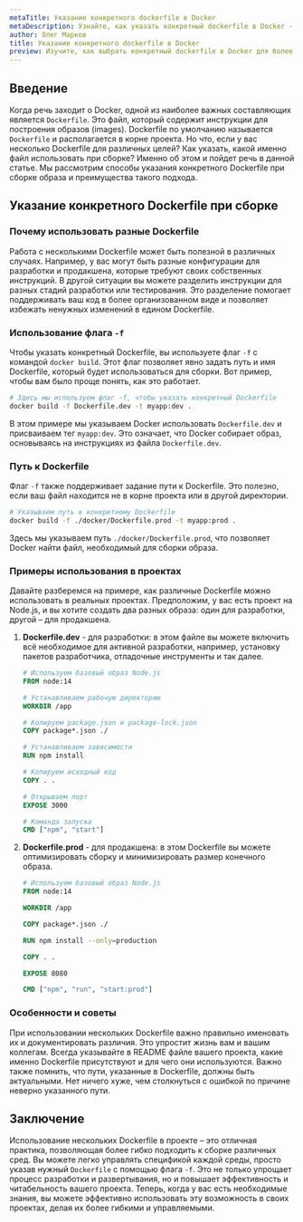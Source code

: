 ```yaml
---
metaTitle: Указание конкретного dockerfile в Docker
metaDescription: Узнайте, как указать конкретный dockerfile в Docker - изучите ключевые возможности и команды для управления процессами сборки
author: Олег Марков
title: Указание конкретного dockerfile в Docker
preview: Изучите, как выбрать конкретный dockerfile в Docker для более гибкого управления сборкой контейнеров. Это поможет вам эффективно организовать среду разработки
---
```


## Введение

Когда речь заходит о Docker, одной из наиболее важных составляющих является `Dockerfile`. Это файл, который содержит инструкции для построения образов (images). Dockerfile по умолчанию называется `Dockerfile` и располагается в корне проекта. Но что, если у вас несколько Dockerfile для различных целей? Как указать, какой именно файл использовать при сборке? Именно об этом и пойдет речь в данной статье. Мы рассмотрим способы указания конкретного Dockerfile при сборке образа и преимущества такого подхода.

## Указание конкретного Dockerfile при сборке

### Почему использовать разные Dockerfile

Работа с несколькими Dockerfile может быть полезной в различных случаях. Например, у вас могут быть разные конфигурации для разработки и продакшена, которые требуют своих собственных инструкций. В другой ситуации вы можете разделить инструкции для разных стадий разработки или тестирования. Это разделение помогает поддерживать ваш код в более организованном виде и позволяет избежать ненужных изменений в едином Dockerfile.

### Использование флага `-f`

Чтобы указать конкретный Dockerfile, вы используете флаг `-f` с командой `docker build`. Этот флаг позволяет явно задать путь и имя Dockerfile, который будет использоваться для сборки. Вот пример, чтобы вам было проще понять, как это работает. 

```bash
# Здесь мы используем флаг -f, чтобы указать конкретный Dockerfile
docker build -f Dockerfile.dev -t myapp:dev .
```

В этом примере мы указываем Docker использовать `Dockerfile.dev` и присваиваем тег `myapp:dev`. Это означает, что Docker собирает образ, основываясь на инструкциях из файла `Dockerfile.dev`.

### Путь к Dockerfile

Флаг `-f` также поддерживает задание пути к Dockerfile. Это полезно, если ваш файл находится не в корне проекта или в другой директории.

```bash
# Указываем путь к конкретному Dockerfile
docker build -f ./docker/Dockerfile.prod -t myapp:prod .
```

Здесь мы указываем путь `./docker/Dockerfile.prod`, что позволяет Docker найти файл, необходимый для сборки образа.

### Примеры использования в проектах

Давайте разберемся на примере, как различные Dockerfile можно использовать в реальных проектах. Предположим, у вас есть проект на Node.js, и вы хотите создать два разных образа: один для разработки, другой – для продакшена.

1. **Dockerfile.dev** - для разработки: в этом файле вы можете включить всё необходимое для активной разработки, например, установку пакетов разработчика, отладочные инструменты и так далее.

    ```Dockerfile
    # Используем базовый образ Node.js
    FROM node:14

    # Устанавливаем рабочую директорию
    WORKDIR /app

    # Копируем package.json и package-lock.json
    COPY package*.json ./

    # Устанавливаем зависимости
    RUN npm install

    # Копируем исходный код
    COPY . .

    # Открываем порт
    EXPOSE 3000

    # Команда запуска
    CMD ["npm", "start"]
    ```

2. **Dockerfile.prod** - для продакшена: в этом Dockerfile вы можете оптимизировать сборку и минимизировать размер конечного образа.

    ```Dockerfile
    # Используем базовый образ Node.js
    FROM node:14

    WORKDIR /app

    COPY package*.json ./

    RUN npm install --only=production

    COPY . .

    EXPOSE 8080

    CMD ["npm", "run", "start:prod"]
    ```

### Особенности и советы

При использовании нескольких Dockerfile важно правильно именовать их и документировать различия. Это упростит жизнь вам и вашим коллегам. Всегда указывайте в README файле вашего проекта, какие именно Dockerfile присутствуют и для чего они используются. Важно также помнить, что пути, указанные в Dockerfile, должны быть актуальными. Нет ничего хуже, чем столкнуться с ошибкой по причине неверно указанного пути.

## Заключение

Использование нескольких Dockerfile в проекте – это отличная практика, позволяющая более гибко подходить к сборке различных сред. Вы можете легко управлять спецификой каждой среды, просто указав нужный `Dockerfile` с помощью флага `-f`. Это не только упрощает процесс разработки и развертывания, но и повышает эффективность и читабельность вашего проекта. Теперь, когда у вас есть необходимые знания, вы можете эффективно использовать эту возможность в своих проектах, делая их более гибкими и управляемыми.